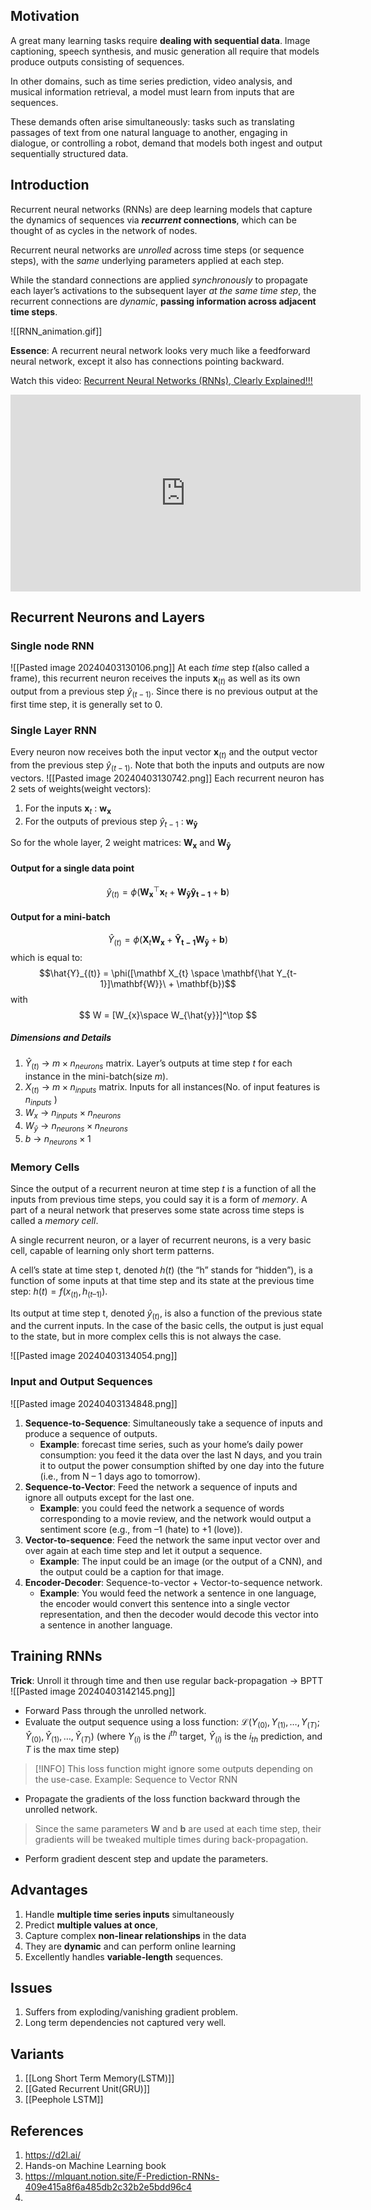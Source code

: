 ## Motivation
A great many learning tasks require **dealing with sequential data**. Image captioning, speech synthesis, and music generation all require that models produce outputs consisting of sequences.

In other domains, such as time series prediction, video analysis, and musical information retrieval, a model must learn from inputs that are sequences. 

These demands often arise simultaneously: tasks such as translating passages of text from one natural language to another, engaging in dialogue, or controlling a robot, demand that models both ingest and output sequentially structured data.

## Introduction
Recurrent neural networks (RNNs) are deep learning models that capture the dynamics of sequences via **_recurrent_ connections**, which can be thought of as cycles in the network of nodes.

Recurrent neural networks are _unrolled_ across time steps (or sequence steps), with the _same_ underlying parameters applied at each step.

While the standard connections are applied _synchronously_ to propagate each layer’s activations to the subsequent layer _at the same time step_, the recurrent connections are _dynamic_, **passing information across adjacent time steps**.

![[RNN_animation.gif]]


**Essence**: A recurrent neural network looks very much like a feedforward neural network, except it also has connections pointing backward.

Watch this video: [Recurrent Neural Networks (RNNs), Clearly Explained!!!](https://youtu.be/AsNTP8Kwu80?si=Ork-tMCdpzQ2_Sm5)

<iframe width="560" height="315" src="https://www.youtube.com/embed/AsNTP8Kwu80?si=FZbNjjDKjHhXMuQX" title="YouTube video player" frameborder="0" allow="accelerometer; autoplay; clipboard-write; encrypted-media; gyroscope; picture-in-picture; web-share" allowfullscreen></iframe>

## Recurrent Neurons and Layers

### Single node RNN

![[Pasted image 20240403130106.png]]
At each *time* step $t$(also called a frame), this recurrent neuron receives the inputs $\mathbf x_{(t)}$ as well as its own output from a previous step $\hat y_{(t-1)}$. Since there is no previous output at the first time step, it is generally set to 0.

### Single Layer RNN

Every neuron now receives both the input vector $\mathbf x_{(t)}$ and the output vector from the previous step $\hat y_{(t-1)}$. Note that both the inputs and outputs are now vectors. 
![[Pasted image 20240403130742.png]]
Each recurrent neuron has 2 sets of weights(weight vectors): 
1. For the inputs $\mathbf x_{t}$ : $\mathbf{w_{x}}$
2. For the outputs of previous step $\hat y_{t-1}$ : $\mathbf{w_{\hat y}}$

So for the whole layer, 2 weight matrices: $\mathbf{W_{x}}$ and $\mathbf{W_{\hat y}}$

#### Output for a single data point
$$
\hat{y}_{(t)} = \phi(\mathbf{W_{x}}^\top \mathbf x_{t} + \mathbf{W_{\hat y}}\mathbf{\hat y_{t-1}} + \mathbf{b}) 
$$

#### Output for a mini-batch
$$
\hat{Y}_{(t)} = \phi(\mathbf X_{t}\mathbf{W_{x}}  + \mathbf{\hat Y_{t-1}}\mathbf{W_{\hat y}} + \mathbf{b}) 
$$
which is equal to:
$$\hat{Y}_{(t)} = \phi([\mathbf X_{t} \space \mathbf{\hat Y_{t-1}]\mathbf{W}}\ + \mathbf{b})$$ with
$$ W = [W_{x}\space W_{\hat{y}}]^\top $$
##### Dimensions and Details
1. $\hat{Y}_{(t)}$ → $m \times n_{neurons}$ matrix. Layer’s outputs at time step $t$ for each instance in the mini-batch(size $m$).
2. $X_{(t)}$ → $m \times n_{inputs}$ matrix. Inputs for all instances(No. of input features is $n_{inputs}$ )
3. $W_{x}$ → $n_{inputs} \times n_{neurons}$
4. $W_{\hat{y}}$ → $n_{neurons} \times n_{neurons}$
5. $b$ → $n_{neurons} \times 1$ 

### Memory Cells
Since the output of a recurrent neuron at time step $t$ is a function of all the inputs from previous time steps, you could say it is a form of *memory*. A part of a neural network that preserves some state across time steps is called a *memory cell*. 

A single recurrent neuron, or a layer of recurrent neurons, is a very basic cell, capable of learning only short term patterns. 

A cell’s state at time step t, denoted $h_{}(t)$ (the “h” stands for “hidden”), is a function of some inputs at that time step and its state at the previous time step: $h_{}(t) = f(x_{(t)}, h_{(t–1)})$. 

Its output at time step t, denoted $\hat{y}_{(t)}$, is also a function of the previous state and the current inputs. In the case of the basic cells, the output is just equal to the state, but in more complex cells this is not always the case.

![[Pasted image 20240403134054.png]]
### Input and Output Sequences

![[Pasted image 20240403134848.png]]
1. **Sequence-to-Sequence**: Simultaneously take a sequence of inputs and produce a sequence of outputs.
	- **Example**: forecast time series, such as your home’s daily power consumption: you feed it the data over the last N days, and you train it to output the power consumption shifted by one day into the future (i.e., from N – 1 days ago to tomorrow).
2. **Sequence-to-Vector**: Feed the network a sequence of inputs and ignore all outputs except for the last one. 
	- **Example**: you could feed the network a sequence of words corresponding to a movie review, and the network would output a sentiment score (e.g., from –1 (hate) to +1 (love)).
3. **Vector-to-sequence**: Feed the network the same input vector over and over again at each time step and let it output a sequence.
	- **Example**: The input could be an image (or the output of a CNN), and the output could be a caption for that image.
4. **Encoder-Decoder**: Sequence-to-vector + Vector-to-sequence network. 
	- **Example**: You would feed the network a sentence in one language, the encoder would convert this sentence into a single vector representation, and then the decoder would decode this vector into a sentence in another language.
## Training RNNs
**Trick**: Unroll it through time and then use regular back-propagation → BPTT
![[Pasted image 20240403142145.png]]
- Forward Pass through the unrolled network.
- Evaluate the output sequence using a loss function:
$ℒ(Y_{(0)}, Y_{(1)}, …​, Y_{(T)}; Ŷ_{(0)}, Ŷ_{(1)}, …​, Ŷ_{(T)})$ (where $Y_{(i)}$ is the $i^{th}$ target, $Ŷ_{(i)}$ is the $i_{th}$ prediction, and $T$ is the max time step)

> [!INFO] This loss function might ignore some outputs depending on the use-case. Example: Sequence to Vector RNN

- Propagate the gradients of the loss function backward through the unrolled network.
> Since the same parameters $\mathbf W$ and $\mathbf b$ are used at each time step, their gradients will be tweaked multiple times during back-propagation. 

- Perform gradient descent step and update the parameters.

## Advantages
1. Handle **multiple time series inputs** simultaneously
2. Predict **multiple values at once**,
3. Capture complex **non-linear relationships** in the data
4. They are **dynamic** and can perform online learning
5. Excellently handles **variable-length** sequences.
## Issues
1. Suffers from exploding/vanishing gradient problem.
2. Long term dependencies not captured very well.
## Variants
1. [[Long Short Term Memory(LSTM)]]
2. [[Gated Recurrent Unit(GRU)]]
3. [[Peephole LSTM]]

## References
1. https://d2l.ai/
2. Hands-on Machine Learning book
3. https://mlquant.notion.site/F-Prediction-RNNs-409e415a8f6a485db2c32b2e5bdd96c4
4. 


